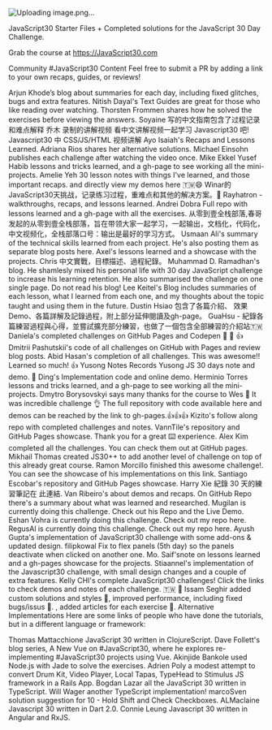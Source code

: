 ![Uploading image.png…]()

JavaScript30
Starter Files + Completed solutions for the JavaScript 30 Day Challenge.

Grab the course at https://JavaScript30.com

Community #JavaScript30 Content
Feel free to submit a PR by adding a link to your own recaps, guides, or reviews!

Arjun Khode’s blog about summaries for each day, including fixed glitches, bugs and extra features.
Nitish Dayal's Text Guides are great for those who like reading over watching.
Thorsten Frommen shares how he solved the exercises before viewing the answers.
Soyaine 写的中文指南包含了过程记录和难点解释
乔木 录制的讲解视频 看中文讲解视频一起学习 Javascript30 吧! Javascript30 中 CSS/JS/HTML 视频讲解
Ayo Isaiah's Recaps and Lessons Learned.
Adriana Rios shares her alternative solutions.
Michael Einsohn publishes each challenge after watching the video once.
Mike Ekkel
Yusef Habib lessons and tricks learned, and a gh-page to see working all the mini-projects.
Amelie Yeh 30 lesson notes with things I've learned, and those important recaps. and directly view my demos here 🇹🇼😄
Winar的JavaScript30天挑战，记录练习过程，重难点和其他的解决方案。🎨
Rayhatron - walkthroughs, recaps, and lessons learned.
Andrei Dobra Full repo with lessons learned and a gh-page with all the exercises.
从零到壹全栈部落,春哥发起的从零到壹全栈部落，旨在带领大家一起学习，一起输出，文档化，代码化，中文视频化，全栈部落口号：输出是最好的学习方式。
Usmaan Ali's summary of the technical skills learned from each project. He's also posting them as separate blog posts here.
Axel's lessons learned and a showcase with the projects.
Chris 中文實戰，目標描述、過程紀錄。
Muhammad D. Ramadhan's blog. He shamlesly mixed his personal life with 30 day JavaScript challenge to increase his learning retention. He also summarised the challenge on one single page. Do not read his blog!
Lee Keitel's Blog includes summaries of each lesson, what I learned from each one, and my thoughts about the topic taught and using them in the future.
Dustin Hsiao 包含了各篇介紹、 效果Demo、各篇詳解及記錄過程，附上部分延伸閱讀及gh-page。
GuaHsu - 紀錄各篇練習過程與心得，並嘗試擴充部分練習，也做了一個包含全部練習的介紹站🇹🇼
Daniela's completed challenges on GitHub Pages and Codepen 🙌 💪 👍
Dmitrii Pashutskii's code of all challenges on GitHub with Pages and review blog posts.
Abid Hasan's completion of all challenges. This was awesome!! Learned so much! 👍
Yusong Notes Records Yusong JS 30 days note and demo. 🌟
Ding's Implementation code and online demo.
Herminio Torres lessons and tricks learned, and a gh-page to see working all the mini-projects.
Dmytro Borysovskyi says many thanks for the course to Wes 🤝 It was incredible challenge 👌 The full repository with code available here and demos can be reached by the link to gh-pages.👍👍👍
Kizito's follow along repo with completed challenges and notes.
VannTile's repository and GitHub Pages showcase. Thank you for a great ⌨️ experience.
Alex Kim completed all the challenges. You can check them out at GitHub pages.
Mikhail Thomas created JS30++ to add another level of challenge on top of this already great course.
Ramon Morcillo finished this awesome challenge!. You can see the showcase of his implementations on this link.
Santiago Escobar's repository and GitHub Pages showcase.
Harry Xie 紀錄 30 天的練習筆記在 此連結.
Van Ribeiro's about demos and recaps. On GitHub Repo there's a summary about what was learned and researched.
Mugilan is currently doing this challenge. Check out his Repo and the Live Demo.
Eshan Vohra is currently doing this challenge. Check out my repo here.
RegusAl is currently doing this challenge. Check out my repo here.
Ayush Gupta's implementation of JavaScript30 challenge with some add-ons & updated design.
filipkowal Fix to flex panels (5th day) so the panels deactivate when clicked on another one.
Mo. Saif'snote on lessons learned and a gh-pages showcase for the projects.
Stiaannel's implementation of the Javascript30 challenge, with small design changes and a couple of extra features.
Kelly CHI's complete JavaScript30 challenges! Click the links to check demos and notes of each challenge. 🇹🇼 🌟
Issam Seghir added custom solutions and styles 🍧, improved performance, including fixed bugs/issus 💢. , added articles for each exercise 📝.
Alternative Implementations
Here are some links of people who have done the tutorials, but in a different language or framework:

Thomas Mattacchione JavaScript 30 written in ClojureScript.
Dave Follett's blog series, A New Vue on #JavaScript30, where he explores re-implementing #JavaScript30 projects using Vue.
Akinjide Bankole used Node.js with Jade to solve the exercises.
Adrien Poly a modest attempt to convert Drum Kit, Video Player, Local Tapas, TypeHead to Stimulus JS framework in a Rails App.
Bogdan Lazar all the JavaScript 30 written in TypeScript.
Will Wager another TypeScript implementation!
marcoSven solution suggestion for 10 - Hold Shift and Check Checkboxes.
ALMaclaine Javascript 30 written in Dart 2.0.
Connie Leung Javascript 30 written in Angular and RxJS.
